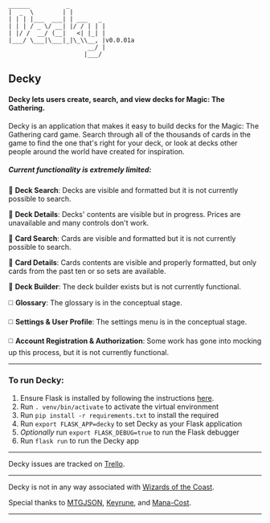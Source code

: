 ```
______          _          
|  _  \        | |         
| | | |___  ___| | ___   _ 
| | | / _ \/ __| |/ / | | |
| |/ /  __/ (__|   <| |_| |
|___/ \___|\___|_|\_\\__, |v0.0.01a
                      __/ |
                     |___/ 
```

## Decky
#### Decky lets users create, search, and view decks for Magic: The Gathering.

Decky is an application that makes it easy to build decks for the Magic: The Gathering card game. Search through all of the thousands of cards in the game to find the one that's right for your deck, or look at decks other people around the world have created for inspiration.

##### Current functionality is extremely limited:

:white_square_button:  **Deck Search**: 
Decks are visible and formatted but it is not currently possible to search.

:white_square_button:  **Deck Details**: 
Decks' contents are visible but in progress. Prices are unavailable and many controls don't work.

:white_square_button:  **Card Search**: 
Cards are visible and formatted but it is not currently possible to search.

:white_square_button: **Card Details**: 
Cards contents are visible and properly formatted, but only cards from the past ten or so sets are available.

:white_square_button:  **Deck Builder**: 
The deck builder exists but is not currently functional.

:white_medium_square:  **Glossary**:
The glossary is in the conceptual stage.

:white_medium_square:  **Settings & User Profile**:
The settings menu is in the conceptual stage.

:white_medium_square:  **Account Registration & Authorization**: 
Some work has gone into mocking up this process, but it is not currently functional.


---

### To run Decky:

1. Ensure Flask is installed by following the instructions [here](http://flask.pocoo.org/docs/0.12/installation/).
2. Run `. venv/bin/activate` to activate the virtual environment
3. Run `pip install -r requirements.txt` to install the required
4. Run `export FLASK_APP=decky` to set Decky as your Flask application
5. *Optionally* run `export FLASK_DEBUG=true` to run the Flask debugger
6. Run `flask run` to run the Decky app

---

Decky issues are tracked on [Trello](https://trello.com/b/eI9QlmUi/decky).

--- 

Decky is not in any way associated with 
[Wizards of the Coast](http://wizards.com/). 

Special thanks to 
[MTGJSON](http://mtgjson.com/), 
[Keyrune](https://andrewgioia.github.io/Keyrune/), and 
[Mana-Cost](https://github.com/micku/mana-cost).

---
